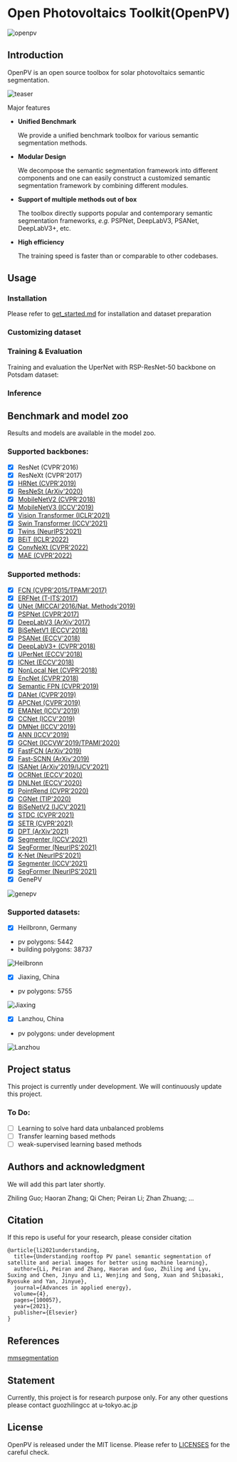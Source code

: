 # Open Photovoltaics Toolkit(OpenPV)

![openpv](features/openpv.jpg)

## Introduction

OpenPV is an open source toolbox for solar photovoltaics semantic segmentation.

![teaser](features/teaser.png)

Major features

- **Unified Benchmark**

  We provide a unified benchmark toolbox for various semantic segmentation methods.

- **Modular Design**

  We decompose the semantic segmentation framework into different components and one can easily construct a customized semantic segmentation framework by combining different modules.

- **Support of multiple methods out of box**

  The toolbox directly supports popular and contemporary semantic segmentation frameworks, *e.g.* PSPNet, DeepLabV3, PSANet, DeepLabV3+, etc.

- **High efficiency**

  The training speed is faster than or comparable to other codebases.

## Usage

### Installation

Please refer to [get_started.md](https://github.com/open-mmlab/mmsegmentation/blob/master/docs/en/get_started.md#installation) for installation and dataset preparation

### Customizing dataset



### Training & Evaluation

Training and evaluation the UperNet with RSP-ResNet-50 backbone on Potsdam dataset:



### Inference



## Benchmark and model zoo

Results and models are available in the model zoo.

### Supported backbones:

- [x] ResNet (CVPR'2016)
- [x] ResNeXt (CVPR'2017)
- [x] [HRNet (CVPR'2019)](configs/hrnet)
- [x] [ResNeSt (ArXiv'2020)](configs/resnest)
- [x] [MobileNetV2 (CVPR'2018)](configs/mobilenet_v2)
- [x] [MobileNetV3 (ICCV'2019)](configs/mobilenet_v3)
- [x] [Vision Transformer (ICLR'2021)](configs/vit)
- [x] [Swin Transformer (ICCV'2021)](configs/swin)
- [x] [Twins (NeurIPS'2021)](configs/twins)
- [x] [BEiT (ICLR'2022)](configs/beit)
- [x] [ConvNeXt (CVPR'2022)](configs/convnext)
- [x] [MAE (CVPR'2022)](configs/mae)

### Supported methods:

- [x] [FCN (CVPR'2015/TPAMI'2017)](configs/fcn)
- [x] [ERFNet (T-ITS'2017)](configs/erfnet)
- [x] [UNet (MICCAI'2016/Nat. Methods'2019)](configs/unet)
- [x] [PSPNet (CVPR'2017)](configs/pspnet)
- [x] [DeepLabV3 (ArXiv'2017)](configs/deeplabv3)
- [x] [BiSeNetV1 (ECCV'2018)](configs/bisenetv1)
- [x] [PSANet (ECCV'2018)](configs/psanet)
- [x] [DeepLabV3+ (CVPR'2018)](configs/deeplabv3plus)
- [x] [UPerNet (ECCV'2018)](configs/upernet)
- [x] [ICNet (ECCV'2018)](configs/icnet)
- [x] [NonLocal Net (CVPR'2018)](configs/nonlocal_net)
- [x] [EncNet (CVPR'2018)](configs/encnet)
- [x] [Semantic FPN (CVPR'2019)](configs/sem_fpn)
- [x] [DANet (CVPR'2019)](configs/danet)
- [x] [APCNet (CVPR'2019)](configs/apcnet)
- [x] [EMANet (ICCV'2019)](configs/emanet)
- [x] [CCNet (ICCV'2019)](configs/ccnet)
- [x] [DMNet (ICCV'2019)](configs/dmnet)
- [x] [ANN (ICCV'2019)](configs/ann)
- [x] [GCNet (ICCVW'2019/TPAMI'2020)](configs/gcnet)
- [x] [FastFCN (ArXiv'2019)](configs/fastfcn)
- [x] [Fast-SCNN (ArXiv'2019)](configs/fastscnn)
- [x] [ISANet (ArXiv'2019/IJCV'2021)](configs/isanet)
- [x] [OCRNet (ECCV'2020)](configs/ocrnet)
- [x] [DNLNet (ECCV'2020)](configs/dnlnet)
- [x] [PointRend (CVPR'2020)](configs/point_rend)
- [x] [CGNet (TIP'2020)](configs/cgnet)
- [x] [BiSeNetV2 (IJCV'2021)](configs/bisenetv2)
- [x] [STDC (CVPR'2021)](configs/stdc)
- [x] [SETR (CVPR'2021)](configs/setr)
- [x] [DPT (ArXiv'2021)](configs/dpt)
- [x] [Segmenter (ICCV'2021)](configs/segmenter)
- [x] [SegFormer (NeurIPS'2021)](configs/segformer)
- [x] [K-Net (NeurIPS'2021)](configs/knet)
- [x] [Segmenter (ICCV'2021)](configs/segmenter)
- [x] [SegFormer (NeurIPS'2021)](configs/segformer)
- [x] GenePV

![genepv](features/genepv.png)

### Supported datasets:

- [x] Heilbronn, Germany

* pv polygons: 5442
* building polygons: 38737

![Heilbronn](features/dataset_Heilbronn.jpg)

- [x] Jiaxing, China

* pv polygons: 5755

![Jiaxing](features/dataset_Jiaxing.png)

- [x] Lanzhou, China

* pv polygons: under development

![Lanzhou](features/dataset_Lanzhou.png)





## Project status

This project is currently under development. We will continuously update this project.

### To Do:

- [ ] Learning to solve hard data unbalanced problems
- [ ] Transfer learning based methods
- [ ] weak-supervised learning based methods

## Authors and acknowledgment

We will add this part later shortly.

Zhiling Guo; Haoran Zhang; Qi Chen; Peiran Li; Zhan Zhuang; ...

## Citation

If this repo is useful for your research, please consider citation

```
@article{li2021understanding,
  title={Understanding rooftop PV panel semantic segmentation of satellite and aerial images for better using machine learning},
  author={Li, Peiran and Zhang, Haoran and Guo, Zhiling and Lyu, Suxing and Chen, Jinyu and Li, Wenjing and Song, Xuan and Shibasaki, Ryosuke and Yan, Jinyue},
  journal={Advances in applied energy},
  volume={4},
  pages={100057},
  year={2021},
  publisher={Elsevier}
}
```

## References

[mmsegmentation](https://github.com/open-mmlab/mmsegmentation)

## Statement

Currently, this project is for research purpose only. For any other questions please contact guozhilingcc at u-tokyo.ac.jp

## License

OpenPV is released under the MIT license. Please refer to [LICENSES](LICENSE) for the careful check.